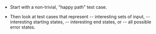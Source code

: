 - Start with a non-trivial, "happy path" test case.

- Then look at test cases that represent
-- interesting sets of input,
-- interesting starting states,
-- interesting end states, or
-- all possible error states.